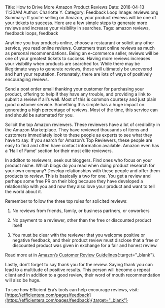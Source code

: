 Title: How to Drive More Amazon Product Reviews
Date: 2016-04-13 11:30AM
Author: Charlotte Y.
Category: Feedback Loop
Image: reviews.png
Summary: If you’re selling on Amazon, your product reviews will be one of your tickets to success. Here are a few simple steps to generate more reviews and increase your visibility in searches.
Tags: amazon reviews, feedback loops, feedback

Anytime you buy products online, choose a restaurant or solicit any other service, you read online reviews. Customers trust online reviews as much as personal recommendations. Being an e-commerce seller, reviews will be one of your greatest tickets to success. Having more reviews increases your visibility when products are searched for. While there may be illegitimate ways to generate reviews, those will ultimately be uncovered and hurt your reputation. Fortunately, there are lots of ways of positively encouraging reviews.

Send a post order email thanking your customer for purchasing your product, offering to help if they have any trouble, and providing a link to submit a review if all’s well. Most of this is common courtesy and just plain good customer service. Something this simple has a huge impact on generating a high percentage of reviews. Most of the time, this service can and should be automated for you.

Solicit the top Amazon reviewers. These reviewers have a lot of credibility in the Amazon Marketplace. They have reviewed thousands of items and customers immediately look to these people as experts to see what they have to say. If you search for Amazon’s Top Reviewers, these people are easy to find and often have contact information available. Amazon even has a ‘Hall of Fame’ section for their most elite reviewers.  

In additon to reviewers, seek out bloggers. Find ones who focus on your product niche. Which blogs do you read when doing product research for your own company? Develop relationships with these people and offer them products to review. This is basically a two for one. You get a review and perhaps some free PR on their blog because they have developed a relationship with you and now they also love your product and want to tell the world about it.

Remember to follow the three top rules for solicited reviews:  

1. No reviews from friends, family, or business partners, or coworkers

2. No payment to a reviewer, other than the free or discounted product itself

3. You must be clear with the reviewer that you welcome positive or negative feedback, and their product review must disclose that a free or discounted product was given in exchange for a fair and honest review.

Read more at in [Amazon’s Customer Review Guidelines](http://www.amazon.com/gp/help/customer/display.html/ref=amb_link_47889982_1?ie=UTF8&nodeId=201602680&pf_rd_m=ATVPDKIKX0DER&pf_rd_s=center-1&pf_rd_r=03KFK9R11EDEN6FYT045&pf_rd_t=7001&pf_rd_p=2338627022&pf_rd_i=customer-reviews-guidelines){:target="_blank"}.

Lastly, don’t forget to say thank you for the review. Saying thank you can lead to a multitude of positive results. This person will become a repeat client and in addition to a good review, their word of mouth recommendation will also be huge.  

To see how Efficient Era’s tools can help encourage reviews, visit: [https://efficientera.com/pages/feedback](https://efficientera.com/pages/feedback){:target="_blank"}

